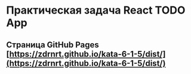 # Практическая задача React TODO App

## Страница GitHub Pages [https://zdrnrt.github.io/kata-6-1-5/dist/](https://zdrnrt.github.io/kata-6-1-5/dist/)
